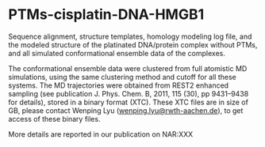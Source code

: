 # PTMs-cisplatin-DNA-HMGB1

Sequence alignment, structure templates, homology modeling log file, and the modeled structure of the platinated DNA/protein complex without PTMs, and all simulated conformational ensemble data of the complexes.


The conformational ensemble data were clustered from full atomistic MD simulations, using the same clustering method and cutoff for all these systems.
The MD trajectories were obtained from REST2 enhanced sampling (see publication J. Phys. Chem. B, 2011, 115 (30), pp 9431–9438
for details), stored in a binary format (XTC).
These XTC files are in size of GB, please contact Wenping Lyu (wenping.lyu@rwth-aachen.de), to get access of these binary files.

More details are reported in our publication on NAR:XXX
